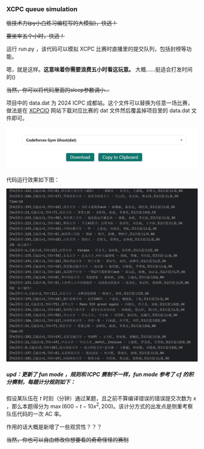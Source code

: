 ### XCPC queue simulation

~~低技术力(py小白练习编程写的大模拟)，快逃！~~

~~要坐牢五个小时，快逃！~~

运行 run.py ，该代码可以模拟 XCPC 比赛时直播里的提交队列，包括封榜等功能。

嗯，就是这样。**这意味着你需要浪费五小时看这玩意。** 大概......挺适合打发时间的()

~~当然，你可以将代码里面的sleep参数调小...~~

项目中的 data.dat 为 2024 ICPC 成都站。这个文件可以替换为任意一场比赛，做法是在 <a href="https://board.xcpcio.com/">XCPCIO</a> 网站下载对应比赛的 dat 文件然后覆盖掉项目里的 data.dat 文件即可。

![alt text](imgs/image.png)

代码运行效果如下图：

![alt text](imgs/image-1.png)

##### upd：更新了 fun mode ，规则和 ICPC 赛制不一样，fun mode 参考了 cf 的积分赛制，每题计分规则如下：

假设某队伍在 $t$ 时刻（分钟）通过某题，且之前不算编译错误的错误提交次数为 $x$ ，那么本题得分为 $\max(600-t-10x^2,200)$。该计分方式的出发点是侧重考察队伍代码的一次 AC 率。

作用的话大概是新增了一些观赏性？？？

~~当然，你也可以自由修改你想要看的奇奇怪怪的赛制~~
